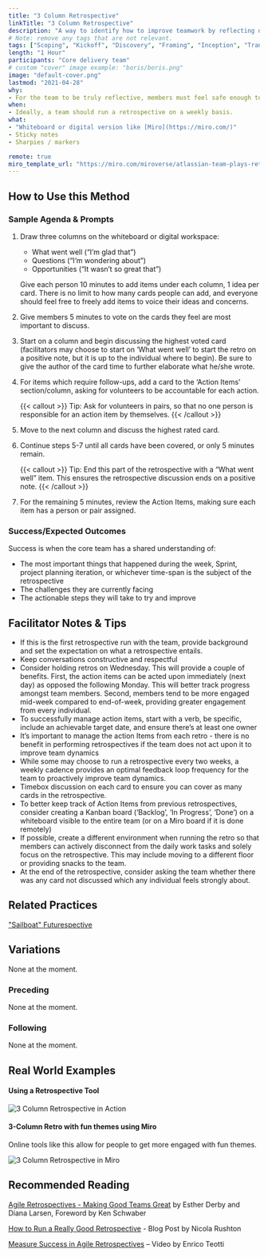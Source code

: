 ```yaml
---
title: "3 Column Retrospective"
linkTitle: "3 Column Retrospective"
description: "A way to identify how to improve teamwork by reflecting on what worked well, what could be improved, and what is on people’s minds."
# Note: remove any tags that are not relevant.
tags: ["Scoping", "Kickoff", "Discovery", "Framing", "Inception", "Transition", "Modernization", "Delivery"]
length: "1 Hour"
participants: "Core delivery team"
# custom "cover" image example: "boris/boris.png"
image: "default-cover.png" 
lastmod: "2021-04-28"
why: 
- For the team to be truly reflective, members must feel safe enough to be self-critical. It is important, therefore, to establish high psychological safety.
when:
- Ideally, a team should run a retrospective on a weekly basis. 
what:
- "Whiteboard or digital version like [Miro](https://miro.com/)" 
- Sticky notes
- Sharpies / markers

remote: true
miro_template_url: "https://miro.com/miroverse/atlassian-team-plays-retrospective/" 
---
```

## How to Use this Method

### Sample Agenda & Prompts
1. Draw three columns on the whiteboard or digital workspace: 
   - What went well (“I’m glad that”)
   - Questions (“I’m wondering about”)
   - Opportunities (“It wasn’t so great that”)

   Give each person 10 minutes to add items under each column, 1 idea per card. There is no limit to how many cards people can add, and everyone should feel free to freely add items to voice their ideas and concerns.

1. Give members 5 minutes to vote on the cards they feel are most important to discuss.

1. Start on a column and begin discussing the highest voted card (facilitators may choose to start on ‘What went well’ to start the retro on a positive note, but it is up to the individual where to begin). Be sure to give the author of the card time to further elaborate what he/she wrote.

1. For items which require follow-ups, add a card to the ‘Action Items’ section/column, asking for volunteers to be accountable for each action.

   {{< callout >}}
   Tip: Ask for volunteers in pairs, so that no one person is responsible for an action item by themselves.
   {{< /callout >}}


1. Move to the next column and discuss the highest rated card. 

1. Continue steps 5-7 until all cards have been covered, or only 5 minutes remain.

   {{< callout >}}
   Tip: End this part of the retrospective with a “What went well” item. This ensures the retrospective discussion ends on a positive note.
   {{< /callout >}}

1. For the remaining 5 minutes, review the Action Items, making sure each item has a person or pair assigned.

### Success/Expected Outcomes
Success is when the core team has a shared understanding of: 

- The most important things that happened during   the week, Sprint, project planning iteration, or whichever time-span is the subject of the retrospective
- The challenges they are currently facing
- The actionable steps they will take to try and improve

## Facilitator Notes & Tips
- If this is the first retrospective run with the team, provide background and set the expectation on what a retrospective entails.
- Keep conversations constructive and respectful
- Consider holding retros on Wednesday. This will provide a couple of benefits. First, the action items can be acted upon immediately (next day) as opposed the following Monday. This will better track progress amongst team members. Second, members tend to be more engaged mid-week compared to end-of-week, providing greater engagement from every individual. 
- To successfully manage action items, start with a verb, be specific, include an achievable target date, and ensure there’s at least one owner
- It’s important to manage the action Items from each retro - there is no benefit in performing retrospectives if the team does not act upon it to improve team dynamics
- While some may choose to run a retrospective every two weeks, a weekly cadence provides an optimal feedback loop frequency for the team to proactively improve team dynamics.
- Timebox discussion on each card to ensure you can cover as many cards in the retrospective.
- To better keep track of Action Items from previous retrospectives, consider creating a Kanban board (‘Backlog’, ‘In Progress’, ‘Done’) on a whiteboard visible to the entire team (or on a Miro board if it is done remotely)
- If possible, create a different environment when running the retro so that members can actively disconnect from the daily work tasks and solely focus on the retrospective. This may include moving to a different floor or providing snacks to the team.
- At the end of the retrospective, consider asking the team whether there was any card not discussed which any individual feels strongly about. 

## Related Practices
["Sailboat" Futurespective](/practices/futurespective)

## Variations
None at the moment. 

### Preceding
None at the moment. 
 
### Following
None at the moment. 

## Real World Examples

#### Using a Retrospective Tool
![3 Column Retrospective in Action](/images/practices/3-column-retro/retro-1.png)

#### 3-Column Retro with fun themes using Miro
Online tools like this allow for people to get more engaged with fun themes.

![3 Column Retrospective in Miro](/images/practices/3-column-retro/retro-2.png)

## Recommended Reading
[Agile Retrospectives - Making Good Teams Great](https://pragprog.com/titles/dlret/agile-retrospectives/)  by Esther Derby and Diana Larsen, Foreword by Ken Schwaber

[How to Run a Really Good Retrospective](https://tanzu.vmware.com/content/blog/how-to-run-a-really-good-retrospective) - Blog Post by Nicola Rushton

[Measure Success in Agile Retrospectives](https://tanzu.vmware.com/content/videos/measure-success-in-agile-retrospectives-enrico-teotti) – Video by Enrico Teotti
